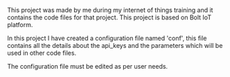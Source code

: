 This project was made by me during my internet of things training and it contains the code files for that project.
This project is based on Bolt IoT platform.

In this project I have created a configuration file named 'conf',
this file contains all the details about the api_keys and the parameters which will be used in other code files.

The configuration file must be edited as per user needs.
